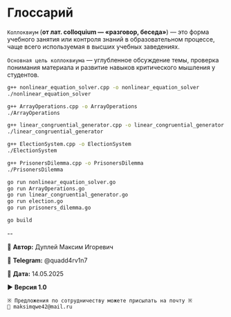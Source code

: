 # Глоссарий

`Коллоквиум` (**от лат. colloquium — «разговор, беседа»**) — это форма учебного занятия или контроля знаний в образовательном процессе, чаще всего используемая в высших учебных заведениях.

`Основная цель коллоквиума` — углубленное обсуждение темы, проверка понимания материала и развитие навыков критического мышления у студентов.

```bash
g++ nonlinear_equation_solver.cpp -o nonlinear_equation_solver
./nonlinear_equation_solver

g++ ArrayOperations.cpp -o ArrayOperations
./ArrayOperations

g++ linear_congruential_generator.cpp -o linear_congruential_generator
./linear_congruential_generator

g++ ElectionSystem.cpp -o ElectionSystem
./ElectionSystem

g++ PrisonersDilemma.cpp -o PrisonersDilemma
./PrisonersDilemma
```

```bash
go run nonlinear_equation_solver.go
go run ArrayOperations.go
go run linear_congruential_generator.go
go run election.go
go run prisoners_dilemma.go

go build
```

--

💼 **Автор:** Дуплей Максим Игоревич

📲 **Telegram:** @quadd4rv1n7

📅 **Дата:** 14.05.2025

▶️ **Версия 1.0**

```textline
※ Предложения по сотрудничеству можете присылать на почту ※
📧 maksimqwe42@mail.ru
```
